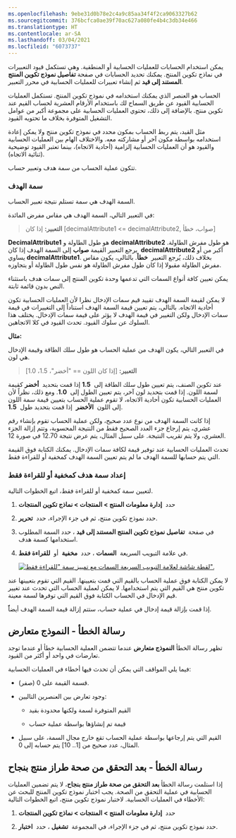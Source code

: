 ```yaml
---
ms.openlocfilehash: 9ebe31d0b78e2c4a9c85aa34f4f2ca9063327b62
ms.sourcegitcommit: 376bcfca0ae39f70ac627a080fe4b4c3db34e466
ms.translationtype: HT
ms.contentlocale: ar-SA
ms.lasthandoff: 03/04/2021
ms.locfileid: "6073737"
---
```



يمكن استخدام الحسابات للعمليات الحسابية أو المنطقية. وهي تستكمل قيود التعبيرات في نماذج تكوين المنتج. يمكنك تحديد الحسابات في صفحة **تفاصيل نموذج تكوين المنتج المستند إلى قيد** ثم إنشاء تعبيرات للعمليات الحسابية في محرر التعبير. 

الحساب هو العنصر الذي يمكنك استخدامه في نموذج تكوين المنتج. تستكمل العمليات الحسابية القيود عن طريق السماح لك باستخدام الأرقام العشرية لحساب القيم عند تكوين منتج. بالإضافة إلى ذلك، تحتوي العمليات الحسابية على مجموعة أكبر من عوامل التشغيل المتوفرة بخلاف ما تحتويه القيود.

مثل القيد، يتم ربط الحساب بمكون محدد في نموذج تكوين منتج ولا يمكن إعادة استخدامه بواسطة مكون آخر أو مشاركته معه. والاختلاف الهام بين العمليات الحسابية والقيود هو أن العمليات الحسابية إلزامية (أحادية الاتجاه)، بينما تعتبر القيود توضيحية (ثنائية الاتجاه).

تتكون عملية الحساب من سمة هدف وتعبير حساب.

### <a name="target-attribute"></a>سمة الهدف

السمة الهدف هي سمة تستلم نتيجة تعبير الحساب.

في التعبير التالي، السمة الهدف هي مقاس مفرض المائدة:

> **التعبير:** إذا كان [decimalAttribute1 <= decimalAttribute2, صواب، خطأ]

**DecimalAttribute1** هو طول الطاولة و **decimalAttribute2** هو طول مفرش الطاولة. يرجع التعبير القيمة **صواب** إلى السمة الهدف إذا كان  **decimalAttribute2** أكبر من أو يساوي **decimalAttribute1**. بخلاف ذلك، يُرجع التعبير  **خطأ**.
بالتالي، يكون مقاس مفرش الطاولة مقبولا إذا كان طول مفرش الطاولة هو نفس طول الطاولة أو يتجاوزه.

يمكن تعيين كافة أنواع السمات التي تدعمها وحدة تكوين المنتج إلى سمات هدف باستثناء النص بدون قائمة ثابتة.

لا يمكن لقيمة السمة الهدف تقييد قيم سمات الإدخال نظرا لأن العمليات الحسابية تكون أحادية الاتجاه. بالتالي، يتم تعيين قيمة السمة الهدف استناداً إلى التغييرات في قيمة سمات الإدخال ولكن التغيير في قيمة الهدف لا يؤثر على قيمة سمات الإدخال. يختلف هذا السلوك عن سلوك القيود. تحدث القيود في كلا الاتجاهين.

**مثال:**

في التعبير التالي، يكون الهدف من عملية الحساب هو طول سلك الطاقة وقيمة الإدخال هي لون.

> **التعبير:** [إذا كان اللون == "أخضر"، 1.5، 1.0]

عند تكوين الصنف، يتم تعيين طول سلك الطاقة إلى  **1.5** إذا قمت بتحديد  **أخضر** كقيمة لسمة اللون. إذا قمت بتحديد لون آخر، يتم تعيين الطول إلى  **1.0**. ومع ذلك، نظراً لأن العمليات الحسابية تكون أحادية الاتجاه، لا تقوم عملية الحساب بتعيين قيمة سمة اللون إلى اللون  **الأخضر**  إذا قمت بتحديد طول  **1.5**.


إذا كانت السمة الهدف من نوع عدد صحيح، ولكن عملية الحساب تقوم بإنشاء رقم عشري، يتم إرجاع جزء العدد الصحيح فقط من النتيجة المحسوبة، وتتم إزالة الجزء العشري، ولا يتم تقريب النتيجة. على سبيل المثال، يتم عرض نتيجة 12.70 في صورة 12.

تحدث العمليات الحسابية عند توفير قيمة لكافة سمات الإدخال. يمكنك الكتابة فوق القيمة التي يتم حسابها للسمة الهدف ما لم يتم تعيين السمة الهدف كمخفية أو للقراءة فقط.

### <a name="set-up-a-target-attribute-as-hidden-or-read-only"></a>إعداد سمة هدف كمخفية أو للقراءة فقط

لتعيين سمة كمخفية أو للقراءة فقط، اتبع الخطوات التالية.

1.  حدد  **إدارة معلومات المنتج > المنتجات > نماذج تكوين المنتجات**

2.  حدد نموذج تكوين منتج، ثم في جزء الإجراء، حدد  **تحرير**.

3.  في صفحة  **تفاصيل نموذج تكوين المنتج المستند إلى قيد** ، حدد السمة المطلوب استخدامها كسمة هدف.

4.  في علامة التبويب السريعة  **السمات** ، حدد  **مخفية**  أو  **للقراءة فقط**.

    [![لقطة شاشة لعلامة التبويب السريعة السمات مع تمييز سمة "للقراءة فقط".](../media/read-only-attribute.png)](../media/read-only-attribute.png#lightbox)

لا يمكن الكتابة فوق عملية الحساب بالقيم التي قمت بتعيينها. القيم التي تقوم بتعيينها عند تكوين منتج هي القيم التي يتم استخدامها. لا يمكن لعملية الحساب التي تحدث عند تغيير قيم الإدخال في الحساب الكتابة فوق القيم التي توفرها لسمة معينة.

إذا قمت بإزالة قيمة إدخال في عملية حساب، ستتم إزالة قيمة السمة الهدف أيضاًً.

## <a name="error-message---model-is-in-contradiction"></a>رسالة الخطأ - النموذج متعارض

تظهر رسالة الخطأ **النموذج متعارض** عندما تتضمن العملية الحسابية خطأ أو عندما توجد تعارضات في واحد أو أكثر من القيود.

فيما يلي المواقف التي يمكن أن تحدث فيها أخطاء في العمليات الحسابية:

-   قسمة القيمة على 0 (صفر).

-   وجود تعارض بين العنصرين التاليين:

    -   القيم المتوفرة لسمة ولكنها محدودة بقيد

    -   قيمة تم إنشاؤها بواسطة عملية حساب

-   القيم التي يتم إرجاعها بواسطة عملية الحساب تقع خارج مجال السمة، على سبيل المثال، عدد صحيح من [1.. 10] يتم حسابه إلى 0.

## <a name="error-message---after-successfully-validating-a-product-model"></a>رسالة الخطأ - بعد التحقق من صحة طراز منتج بنجاح

إذا استلمت رسالة الخطأ **بعد التحقق من صحة طراز منتج بنجاح**، لا يتم تضمين العمليات الحسابية في عملية التحقق من الصحة. يجب اختبار نموذج تكوين المنتج للبحث عن الأخطاء في العمليات الحسابية. لاختبار نموذج تكوين منتج، اتبع الخطوات التالية:

1.  حدد  **إدارة معلومات المنتج > المنتجات > نماذج تكوين المنتجات**

2.  حدد نموذج تكوين منتج، ثم في جزء الإجراء، في المجموعة  **تشغيل** ، حدد  **اختبار**.

